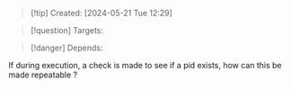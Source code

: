 
>[!tip] Created: [2024-05-21 Tue 12:29]

>[!question] Targets: 

>[!danger] Depends: 

If during execution, a check is made to see if a pid exists, how can this be made repeatable ?
